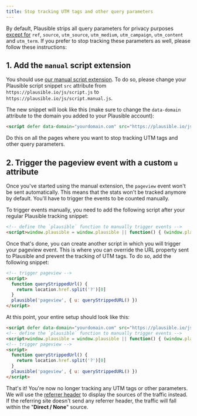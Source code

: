 ```yaml
---
title: Stop tracking UTM tags and other query parameters
---
```


By default, Plausible strips all query parameters for privacy purposes [except for](top-referrers.md) `ref`, `source`, `utm_source`, `utm_medium`, `utm_campaign`, `utm_content` and `utm_term`. If you prefer to stop tracking these parameters as well, please follow these instructions:

## 1. Add the `manual` script extension

You should use [our manual script extension](script-extensions.md). To do so, please change your Plausible script snippet `src` attribute from `https://plausible.io/js/script.js` to `https://plausible.io/js/script.manual.js`.

The new snippet will look like this (make sure to change the `data-domain` attribute to the domain you added to your Plausible account):

```html
<script defer data-domain="yourdomain.com" src="https://plausible.io/js/script.manual.js"></script>
```
Do this on all the pages where you want to stop tracking UTM tags and other query parameters.

## 2. Trigger the pageview event with a custom `u` attribute

Once you've started using the manual extension, the `pageview` event won't be sent automatically. This means that the stats won't be tracked anymore by default. You'll have to trigger the events to be counted manually.

To trigger events manually, you need to add the following script after your regular Plausible tracking snippet:

```html
<!-- define the `plausible` function to manually trigger events -->
<script>window.plausible = window.plausible || function() { (window.plausible.q = window.plausible.q || []).push(arguments) }</script>
```

Once that's done, you can create another script in which you will trigger your pageview event. This is where you can override the URL property sent to Plausible and prevent the tracking of UTM tags. To do so, add the following snippet:

```html
<!-- trigger pageview -->
<script>
  function queryStrippedUrl() {
    return location.href.split('?')[0]
  }
  plausible('pageview', { u: queryStrippedURL() })
</script>
```

At this point, your entire setup should look like this:

```html
<script defer data-domain="yourdomain.com" src="https://plausible.io/js/script.manual.js"></script>
<!-- define the `plausible` function to manually trigger events -->
<script>window.plausible = window.plausible || function() { (window.plausible.q = window.plausible.q || []).push(arguments) }</script>
<!-- trigger pageview -->
<script>
  function queryStrippedUrl() {
    return location.href.split('?')[0]
  }
  plausible('pageview', { u: queryStrippedURL() })
</script>
```

That's it! You're now no longer tracking any UTM tags or other parameters. We will use the [referrer header](top-referrers.md) to display the sources of the traffic instead. If the referring site doesn't send any referrer header, the traffic will fall within the "**Direct / None**" source.
